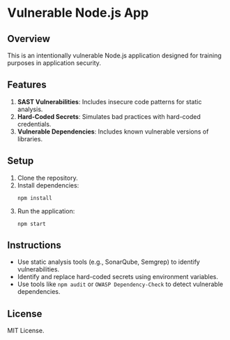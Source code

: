 
# Vulnerable Node.js App

## Overview
This is an intentionally vulnerable Node.js application designed for training purposes in application security.

## Features
1. **SAST Vulnerabilities**: Includes insecure code patterns for static analysis.
2. **Hard-Coded Secrets**: Simulates bad practices with hard-coded credentials.
3. **Vulnerable Dependencies**: Includes known vulnerable versions of libraries.

## Setup
1. Clone the repository.
2. Install dependencies:
   ```
   npm install
   ```
3. Run the application:
   ```
   npm start
   ```

## Instructions
- Use static analysis tools (e.g., SonarQube, Semgrep) to identify vulnerabilities.
- Identify and replace hard-coded secrets using environment variables.
- Use tools like `npm audit` or `OWASP Dependency-Check` to detect vulnerable dependencies.

## License
MIT License.
